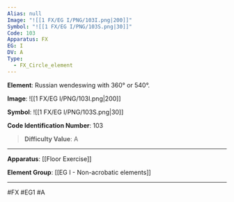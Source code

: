 ```yaml
---
Alias: null
Image: "![[1 FX/EG I/PNG/103I.png|200]]"
Symbol: "![[1 FX/EG I/PNG/103S.png|30]]"
Code: 103
Apparatus: FX
EG: I
DV: A
Type:
  - FX_Circle_element
---
```

**Element**: Russian wendeswing with 360° or 540°.

**Image**:
![[1 FX/EG I/PNG/103I.png|200]]

**Symbol**:
![[1 FX/EG I/PNG/103S.png|30]]

**Code Identification Number**: 103

>**Difficulty Value**: A

___
**Apparatus**: [[Floor Exercise]]

**Element Group**: [[EG I - Non-acrobatic elements]]
___
#FX #EG1 #A
